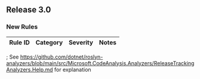 ﻿## Release 3.0

### New Rules

Rule ID | Category | Severity | Notes
--------|----------|----------|--------------------

; See https://github.com/dotnet/roslyn-analyzers/blob/main/src/Microsoft.CodeAnalysis.Analyzers/ReleaseTrackingAnalyzers.Help.md for explanation